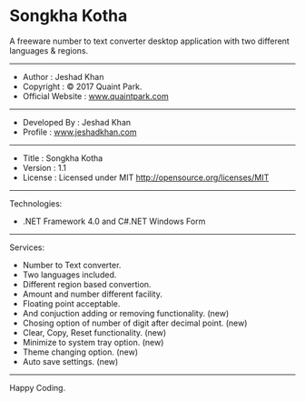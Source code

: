 # Songkha Kotha
A freeware number to text converter desktop application with two different languages &amp; regions.

<hr />

 * Author               : Jeshad Khan
 * Copyright            : © 2017 Quaint Park.
 * Official Website     : www.quaintpark.com
  ------------------------------------------------------------------------------
 * Developed By         : Jeshad Khan
 * Profile              : www.jeshadkhan.com
  ------------------------------------------------------------------------------
 * Title                : Songkha Kotha
 * Version              : 1.1
 * License              : Licensed under MIT <http://opensource.org/licenses/MIT>

<hr />

Technologies:
 - .NET Framework 4.0 and C#.NET Windows Form

<hr />

Services:
 - Number to Text converter.
 - Two languages included.
 - Different region based convertion.
 - Amount and number different facility.
 - Floating point acceptable.
 - And conjuction adding or removing functionality. (new)
 - Chosing option of number of digit after decimal point. (new)
 - Clear, Copy, Reset functionality. (new)
 - Minimize to system tray option. (new)
 - Theme changing option. (new)
 - Auto save settings. (new)

<hr />

Happy Coding.
